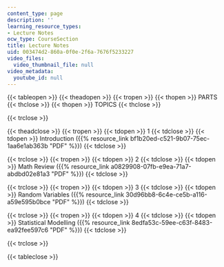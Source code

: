 ```yaml
---
content_type: page
description: ''
learning_resource_types:
- Lecture Notes
ocw_type: CourseSection
title: Lecture Notes
uid: 003474d2-860a-0f0e-2f6a-7676f5233227
video_files:
  video_thumbnail_file: null
video_metadata:
  youtube_id: null
---
```


{{< tableopen >}}
{{< theadopen >}}
{{< tropen >}}
{{< thopen >}}
PARTS
{{< thclose >}}
{{< thopen >}}
TOPICS
{{< thclose >}}

{{< trclose >}}

{{< theadclose >}}
{{< tropen >}}
{{< tdopen >}}
1
{{< tdclose >}}
{{< tdopen >}}
Introduction ({{% resource_link bf1b20ed-c521-9b07-75ec-1aa6e1ab363b "PDF" %}})
{{< tdclose >}}

{{< trclose >}}
{{< tropen >}}
{{< tdopen >}}
2
{{< tdclose >}}
{{< tdopen >}}
Math Review ({{% resource_link a0829908-07fb-e9ea-71a7-abdbd02e81a3 "PDF" %}})
{{< tdclose >}}

{{< trclose >}}
{{< tropen >}}
{{< tdopen >}}
3
{{< tdclose >}}
{{< tdopen >}}
Random Variables ({{% resource_link 30d96bb8-6c4e-ce5b-a116-a59e595b0bce "PDF" %}})
{{< tdclose >}}

{{< trclose >}}
{{< tropen >}}
{{< tdopen >}}
4
{{< tdclose >}}
{{< tdopen >}}
Statistical Modelling ({{% resource_link 8edfa53c-59ee-c63f-8483-ea92fee597c6 "PDF" %}})
{{< tdclose >}}

{{< trclose >}}

{{< tableclose >}}
